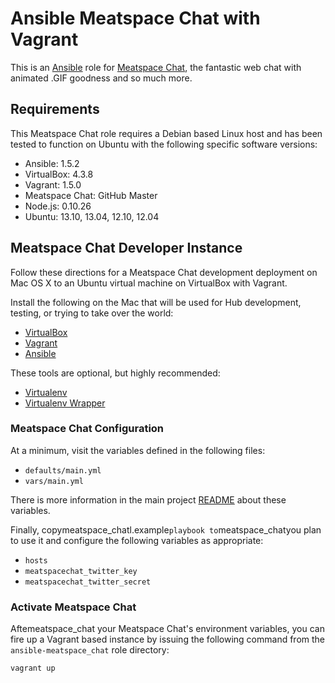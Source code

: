 # Ansible Meatspace Chat with Vagrant

This is an [Ansible](http://www.ansible.com/) role for
[Meatspace Chat](https://github.com/meatspaces/meatspace_chat), the fantastic
web chat with animated .GIF goodness and so much more.

## Requirements

This Meatspace Chat role requires a Debian based Linux host and has been tested to
function on Ubuntu with the following specific software versions:

* Ansible: 1.5.2
* VirtualBox: 4.3.8
* Vagrant: 1.5.0
* Meatspace Chat: GitHub Master
* Node.js: 0.10.26
* Ubuntu: 13.10, 13.04, 12.10, 12.04

## Meatspace Chat Developer Instance

Follow these directions for a Meatspace Chat development deployment on Mac OS X
to an Ubuntu virtual machine on VirtualBox with Vagrant.

Install the following on the Mac that will be used for Hub development,
testing, or trying to take over the world:

* [VirtualBox](https://www.virtualbox.org/)
* [Vagrant](http://www.vagrantup.com/)
* [Ansible](http://www.ansibleworks.com/docs/intro_installation.html)

These tools are optional, but highly recommended:

* [Virtualenv](http://www.virtualenv.org/)
* [Virtualenv Wrapper](https://bitbucket.org/dhellmann/virtualenvwrapper/)

### Meatspace Chat Configuration

At a minimum, visit the variables defined in the following files:

* `defaults/main.yml`
* `vars/main.yml`

There is more information in the main project
[README](README.md) about these variables.

Finally, copymeatspace_chatl.example` playbook to `meatspace_chatyou plan to
use it and configure the following variables as appropriate:

* `hosts`
* `meatspacechat_twitter_key`
* `meatspacechat_twitter_secret`

### Activate Meatspace Chat

Aftemeatspace_chat your Meatspace Chat's environment variables, you can fire
up a Vagrant based instance by issuing the following command from the
`ansible-meatspace_chat` role directory:

```
vagrant up
```

